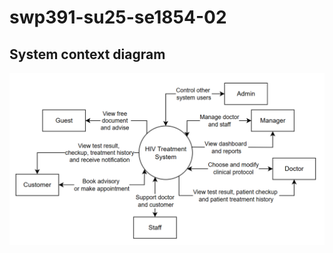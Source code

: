 # swp391-su25-se1854-02

## System context diagram
![system context diagram](img/system_context_diagram.png)
